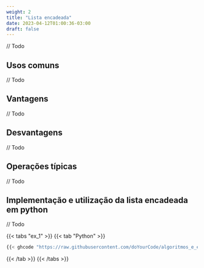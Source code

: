 ```yaml
---
weight: 2
title: "Lista encadeada"
date: 2023-04-12T01:00:36-03:00
draft: false
---
```


// Todo

## Usos comuns

// Todo

## Vantagens

// Todo

## Desvantagens

// Todo

## Operações típicas

// Todo

## Implementação e utilização da lista encadeada em python

// Todo

{{< tabs "ex_1" >}}
{{< tab "Python" >}}
```python
{{< ghcode "https://raw.githubusercontent.com/doYourCode/algoritmos_e_estruturas_de_dados/main/codigo_fonte/estruturas_de_dados/lista_encadeada.py" >}}
```
{{< /tab >}}
{{< /tabs >}}